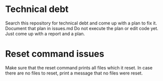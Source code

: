 # Technical debt

Search this repository for technical debt and come up with a plan to fix it.
Document that plan in issues.md
Do not execute the plan or edit code yet. Just come up with a report and a plan. 

# Reset command issues

Make sure that the reset command prints all files which it reset. 
In case there are no files to reset, print a message that no files were reset. 
